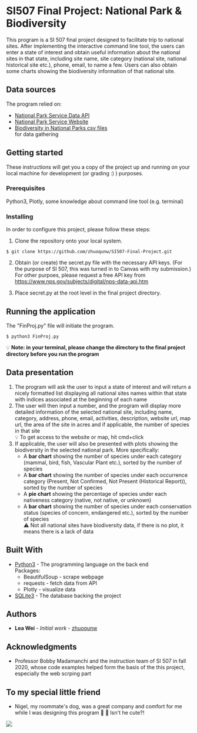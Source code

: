 # SI507 Final Project: National Park & Biodiversity

This program is a SI 507 final project designed to facilitate trip to national sites. After implementing the interactive command line tool, the users can enter a state of interest and obtain useful information about the national sites in that state, including site name, site category (national site, national historical site etc.), phone, email, to name a few. Users can also obtain some charts showing the biodiversity information of that national site. 

## Data sources

The program relied on:

* [National Park Service Data API](https://www.nps.gov/subjects/digital/nps-data-api.htm)
* [National Park Service Website](https://www.nps.gov/index.htm)
* [Biodiversity in National Parks csv files](https://www.kaggle.com/nationalparkservice/park-biodiversity)  
for data gathering

## Getting started

These instructions will get you a copy of the project up and running on your local machine for development (or grading :) ) purposes.

### Prerequisites

Python3, Plotly, some knowledge about command line tool (e.g. terminal)

### Installing

In order to configure this project, please follow these steps:

1. Clone the repository onto your local system.
```
$ git clone https://github.com/zhuoqunw/SI507-Final-Project.git
```

2. Obtain (or create) the secret.py file with the necessary API keys. (For the purpose of SI 507, this was turned
in to Canvas with my submission.) For other purpoes, please request a free API key from https://www.nps.gov/subjects/digital/nps-data-api.htm

3. Place secret.py at the root level in the final project directory.

## Running the application

The "FinProj.py" file will initiate the program.
```
$ python3 FinProj.py
```
:bulb: __Note: in your terminal, please change the directory to the final project directory before you run the program__

## Data presentation

1. The program will ask the user to input a state of interest and will return a nicely formatted list displaying all national sites names within that state with indices associated at the beginning of each name
2. The user will then input a number, and the program will display more detailed information of the selected national site, including name, category, address, phone, email, activities, description, website url, map url, the area of the site in acres and if applicable, the number of species in that site  
:bulb: To get access to the website or map, hit cmd+click  
3. If applicable, the user will also be presented with plots showing the biodiversity in the selected national park. More specifically:
    * A __bar chart__ showing the number of species under each category (mammal, bird, fish, Vascular Plant etc.), sorted by the number of species
    * A __bar chart__ showing the number of species under each occurrence category (Present, Not Confirmed, Not Present (Historical Report)), sorted by the number of species
    * A __pie chart__ showing the percentage of species under each nativeness category (native, not native, or unknown)
    * A __bar chart__ showing the number of species under each conservation status (species of concern, endangered etc.), sorted by the number of species  
:warning: Not all national sites have biodiversity data, if there is no plot, it means there is a lack of data

## Built With

* [Python3](https://docs.python.org/3/) - The programming language on the back end  
    Packages:
    * BeautifulSoup - scrape webpage
    * requests - fetch data from API
    * Plotly - visualize data
* [SQLite3](https://www.sqlite.org/docs.html) - The database backing the project

## Authors

* **Lea Wei** - *Initial work* - [zhuoqunw](https://github.com/zhuoqunw)

## Acknowledgments

* Professor Bobby Madamanchi and the instruction team of SI 507 in fall 2020, whose code examples helped form the basis of the this project, especially the web scrping part

## To my special little friend

* Nigel, my roommate's dog, was a great company and comfort for me while I was designing this program :dog: :dog: Isn't he cute?!

![](image/nigel.png)

